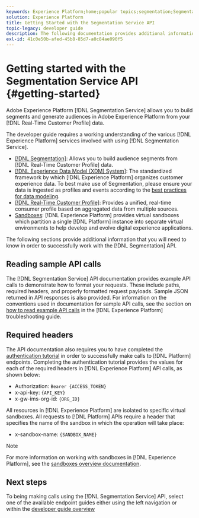 ```yaml
---
keywords: Experience Platform;home;popular topics;segmentation;Segmentation;Segmentation Service;api;
solution: Experience Platform
title: Getting Started with the Segmentation Service API
topic-legacy: developer guide
description: The following documentation provides additional information that you need to know in order to successfully work with the Segmentation API.
exl-id: 41c0e50b-afed-45b8-85d7-a0c84ae090f5
---
```

# Getting started with the Segmentation Service API {#getting-started}

Adobe Experience Platform [!DNL Segmentation Service] allows you to build segments and generate audiences in Adobe Experience Platform from your [!DNL Real-Time Customer Profile] data.

The developer guide requires a working understanding of the various [!DNL Experience Platform] services involved with using [!DNL Segmentation Service].

- [[!DNL Segmentation]](../home.md): Allows you to build audience segments from [!DNL Real-Time Customer Profile] data.
- [[!DNL Experience Data Model (XDM) System]](../../xdm/home.md): The standardized framework by which [!DNL Experience Platform] organizes customer experience data. To best make use of Segmentation, please ensure your data is ingested as profiles and events according to the [best practices for data modeling](../../xdm/schema/best-practices.md).
- [[!DNL Real-Time Customer Profile]](../../profile/home.md): Provides a unified, real-time consumer profile based on aggregated data from multiple sources.
- [Sandboxes](../../sandboxes/home.md): [!DNL Experience Platform] provides virtual sandboxes which partition a single [!DNL Platform] instance into separate virtual environments to help develop and evolve digital experience applications.

The following sections provide additional information that you will need to know in order to successfully work with the [!DNL Segmentation] API.

## Reading sample API calls

The [!DNL Segmentation Service] API documentation provides example API calls to demonstrate how to format your requests. These include paths, required headers, and properly formatted request payloads. Sample JSON returned in API responses is also provided. For information on the conventions used in documentation for sample API calls, see the section on [how to read example API calls](../../landing/troubleshooting.md#how-do-i-format-an-api-request) in the [!DNL Experience Platform] troubleshooting guide.

## Required headers

The API documentation also requires you to have completed the [authentication tutorial](https://www.adobe.com/go/platform-api-authentication-en) in order to successfully make calls to [!DNL Platform] endpoints. Completing the authentication tutorial provides the values for each of the required headers in [!DNL Experience Platform] API calls, as shown below:

- Authorization: `Bearer {ACCESS_TOKEN}`
- x-api-key: `{API_KEY}`
- x-gw-ims-org-id: `{ORG_ID}`

All resources in [!DNL Experience Platform] are isolated to specific virtual sandboxes. All requests to [!DNL Platform] APIs require a header that specifies the name of the sandbox in which the operation will take place:

- x-sandbox-name: `{SANDBOX_NAME}`
  
>[!NOTE]
>
>For more information on working with sandboxes in [!DNL Experience Platform], see the [sandboxes overview documentation](../../sandboxes/home.md).

## Next steps

To being making calls using the [!DNL Segmentation Service] API, select one of the available endpoint guides either using the left navigation or within the [developer guide overview](./overview.md)
